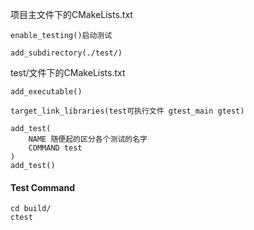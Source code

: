 项目主文件下的CMakeLists.txt
```
enable_testing()启动测试

add_subdirectory(./test/)
```

test/文件下的CMakeLists.txt
```
add_executable()

target_link_libraries(test可执行文件 gtest_main gtest)

add_test(
	NAME 随便起的区分各个测试的名字
	COMMAND test
)
add_test()
```

#### Test Command
```
cd build/
ctest
```